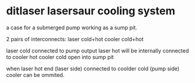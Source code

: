 # ditlaser lasersaur cooling system

a case for a submerged pump working as a sump pit.


2 pairs of interconnects:
laser cold+hot
cooler cold+hot

laser cold connected to pump output
laser hot will be internally connected to cooler hot
cooler cold open into sump pit

when laser hot end (laser side) connected to coolder cold (pump side) cooler can be ommited.

